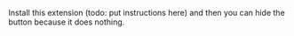 Install this extension (todo: put instructions here) and then you can hide the
button because it does nothing.
